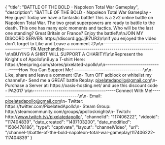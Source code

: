 {
    "title": "BATTLE OF THE BOLD - Napoleon Total War Gameplay",
    "description": "BATTLE OF THE BOLD - Napoleon Total War Gameplay - Hey guys!  Today we have a fantastic battle!  This is a 2v2 online battle on Napoleon Total War.  The two great superpowers are ready to battle to the death.  This one has many epic moments and tactics. Who will be the last one standing? Great Britain or France? Enjoy the battle!\n\nJOIN MY DISCORD SERVER: https:\/\/discord.gg\/JjR7UR3\n\nIf you enjoyed the video don't forget to Like and Leave a comment :D\n\n-----------------------------------------PA Merchandise---------------------------------------------\n\nBUYING A SHIRT WILL SUPPORT A CHARITY!\n\nRepresent the Knight's of Apollo!\nBuy a T-shirt Here: https:\/\/teespring.com\/stores\/pixelated-apollo\n\n----------------------------------How You Can Support Me! -----------------------------------\n\n- Like, share and leave a comment :D\n- Turn OFF adblock or whitelist my channel\n- Send me a GREAT battle Replay: pixelatedapollo@gmail.com\n- Purchase a Server at: https:\/\/oasis-hosting.net\/ and use this discount code - PA2017 \n\n------------------------------------------Connect With Me!-----------------------------------------\n\n- Email: pixelatedapollo@gmail.com\n- Twitter: https:\/\/twitter.com\/PixelatedApollo\n- Steam Group:  http:\/\/steamcommunity.com\/groups\/apollosknights\n- Twitch: http:\/\/www.twitch.tv\/pixelatedapollo",
    "channelid": "117406222",
    "videoid": "117404839",
    "date_created": "1497103200",
    "date_modified": "1506478186",
    "type": "captivate",
    "layout": "channelVideo",
    "url": "\/channel-1\/battle-of-the-bold-napoleon-total-war-gameplay\/117406222-117404839"
}